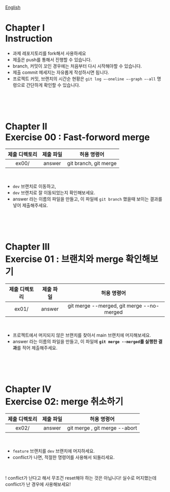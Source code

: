 [English](README.md)
# Chapter Ⅰ<br>Instruction

- 과제 레포지토리를 fork해서 사용하세요
- 제출은 push를 통해서 진행할 수 있습니다.
- branch, 커밋이 꼬인 경우에는 처음부터 다시 시작해야할 수 있습니다.
- 제출 commit 메세지는 자유롭게 작성하시면 됩니다.
- 프로젝트 커밋, 브랜치의 시간순 현황은 `git log —-oneline —-graph —-all` 명령으로 간단하게 확인할 수 있습니다.



<br>
<br>
<br>
    
# Chapter Ⅱ<br>Exercise 00 : Fast-forword merge

| 제출 디렉토리 | 제출 파일 | 허용 명령어 |
|:--:|:--:|:--:|
| ex00/ | answer | git branch, git merge |

<br>

- `dev` 브랜치로 이동하고,
- `dev` 브랜치로 잘 이동되었는지 확인해보세요.
- answer 라는 이름의 파일을 만들고, 이 파일에 `git branch` 했을때 보이는 결과를 넣어 제출해주세요.

<br>
<br>
<br>

# Chapter Ⅲ<br>Exercise 01 : 브랜치와 merge 확인해보기

| 제출 디렉토리 | 제출 파일 | 허용 명령어 |
|:--:|:--:|:--:|
| ex01/ | answer | git merge --merged, git merge --no-merged|

<br>

- 프로젝트에서 머지되지 않은 브랜치를 찾아서 main 브랜치에 머지해보세요.
- answer 라는 이름의 파일을 만들고, 이 파일에 **`git merge --merged`를 실행한 결과**를 적어 제출해주세요.

<br>
<br>
<br>


# Chapter Ⅳ<br>Exercise 02: merge 취소하기

| 제출 디렉토리 | 제출 파일 | 허용 명령어 |
|:--:|:--:|:--:|
| ex02/ | answer | git merge , git merge --abort|

<br>

- `feature` 브랜치를 `dev` 브랜치에 머지하세요.
- conflict가 나면, 적절한 명령어를 사용해서 되돌리세요.

<br>

! conflict가 난다고 해서 무조건 reset해야 하는 것은 아닙니다! 실수로 머지했는데 conflict가 난 경우에 사용해보세요!
